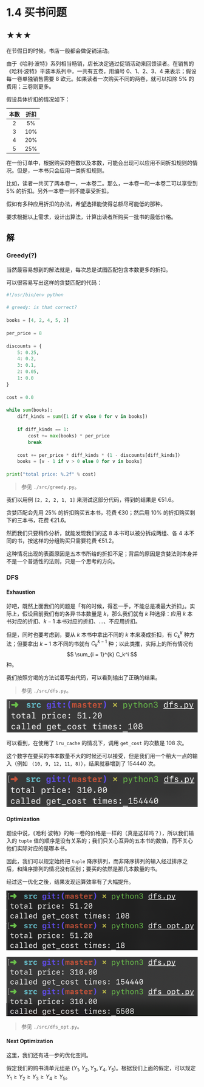 # 1.4 买书问题

## ★★★

在节假日的时候，书店一般都会做促销活动。

由于《哈利·波特》系列相当畅销，店长决定通过促销活动来回馈读者。在销售的《哈利·波特》平装本系列中，一共有五卷，用编号 0、1、2、3、4 来表示；假设每一卷单独销售需要 $8$ 欧元。如果读者一次购买不同的两卷，就可以扣除 $5\%$ 的费用；三卷则更多。

假设具体折扣的情况如下：

| 本数 |  折扣  |
| :--: | :----: |
| $2$  | $5\%$  |
| $3$  | $10\%$ |
| $4$  | $20\%$ |
| $5$  | $25\%$ |

在一份订单中，根据购买的卷数以及本数，可能会出现可以应用不同折扣规则的情况。但是，一本书只会应用一类折扣规则。

比如，读者一共买了两本卷一，一本卷二。那么，一本卷一和一本卷二可以享受到 $5\%$ 的折扣。另外一本卷一则不能享受折扣。

假如有多种应用折扣的办法，希望选择能使得总额尽可能低的那种。

要求根据以上需求，设计出算法，计算出读者所购买一批书的最低价格。

## 解

### Greedy(?)

当然最容易想到的解法就是，每次总是试图匹配包含本数更多的折扣。

可以很容易写出这样的贪婪匹配的代码：

```python
#!/usr/bin/env python

# greedy: is that correct?

books = [4, 2, 4, 5, 2]

per_price = 8

discounts = {
    5: 0.25,
    4: 0.2,
    3: 0.1,
    2: 0.05,
    1: 0.0
}

cost = 0.0

while sum(books):
    diff_kinds = sum([1 if v else 0 for v in books])

    if diff_kinds == 1:
        cost += max(books) * per_price
        break

    cost += per_price * diff_kinds * (1 - discounts[diff_kinds])
    books = [v - 1 if v > 0 else 0 for v in books]

print("total price: %.2f" % cost)
```

> 参见 `./src/greedy.py`。

我们以用例 `[2, 2, 2, 1, 1]` 来测试这部分代码，得到的结果是 €51.6。

贪婪匹配会先用 $25\%$ 的折扣购买五本书，花费 €30；然后用 $10\%$ 的折扣购买剩下的三本书，花费 €21.6。

然而我们只要稍作分析，就能发现我们的这 8 本书可以被分拆成两组、各 4 本不同的书，按这样的分组购买只需要花费 €51.2。

这种情况出现的表面原因是五本书所给的折扣不足；背后的原因是贪婪法则本身并不是一个普适性的法则，只是一个思考的方向。

### DFS

#### Exhaustion

好吧，既然上面我们的问题是「有的时候，得忍一手，不能总是凑最大折扣」。实际上，假设目前我们有的各异书本数量是 $k$，那么我们就有 $k$ 种选择：应用 $k$ 本书对应的折扣、$k - 1$ 本书对应的折扣、…、不应用折扣。

但是，同时也要考虑到，要从 $k$ 本书中拿出不同的 $k$ 本来凑成折扣，有 $C_k^k$ 种方法；但要拿出 $k - 1$ 本不同的书就有 $C_k^{k - 1}$ 种；以此类推，实际上的所有情况有
$$
\sum_{i = 1}^{k} C_k^i
$$
种。

我们按照穷竭的方法试着写出代码，可以看到输出了正确的结果。

> 参见 `./src/dfs.py`。

![image-20200216113705115](readme.assets/image-20200216113705115.png)

可以看到，在使用了 `lru_cache` 的情况下，调用 `get_cost` 的次数是 108 次。

这个数字在要买的书本数量不大的时候还可以接受，但是我们用一个稍大一点的输入（例如 ` (10, 9, 12, 11, 8)`），结果就暴增到了 154440 次。

![image-20200216114148596](readme.assets/image-20200216114148596.png)

#### Optimization

题设中说，《哈利·波特》的每一卷的价格是一样的（真是这样吗？），所以我们输入的 `tuple` 值的顺序是没有关系的；我们只关心互异的五本书的数值，而不关心他们实际对应的是哪本书。

因此，我们可以规定始终把 `tuple` 降序排列，而非降序排列的输入经过排序之后，和降序排列的情况没有区别；要买的依然是那几本数量的书。

经过这一优化之後，结果发现运算效率有了大幅提升。

![image-20200216114833965](readme.assets/image-20200216114833965.png)

![image-20200216115007863](readme.assets/image-20200216115007863.png)

> 参见 `./src/dfs_opt.py`。

#### Next Optimization

这里，我们还有进一步的优化空间。

假定我们的购书清单元组是 $(Y_1, Y_2, Y_3, Y_4, Y_5)$。根据我们上面的假定，可以规定 $Y_1 \ge Y_2 \ge Y_3 \ge Y_4 \ge Y_5$。